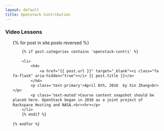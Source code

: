 ```yaml
---
layout: default
title: Openstack Contribution
---
```


<style>
ul.mod {
	line-height: 110%;
}
</style>


### Video Lessons
<ul class='mod'>
	{% for post in site.posts reversed %}

		{% if post.categories contains 'openstack-contri' %}
		
		<li>
			<h4>
				<a href="{{ post.url }}" target="_blank"><i class="fa fa-flask" aria-hidden="true"></i> {{ post.title }}</a>
			</h4>
			<p class='text-primary'>April 8th, 2016  by Xin Zhang<br></p>
			<p class='text-muted'>Course content snapshot should be placed here. OpenStack began in 2010 as a joint project of Rackspace Hosting and NASA.<br><hr></p>
		</li>
		{% endif %}
		
	{% endfor %}

</ul>
